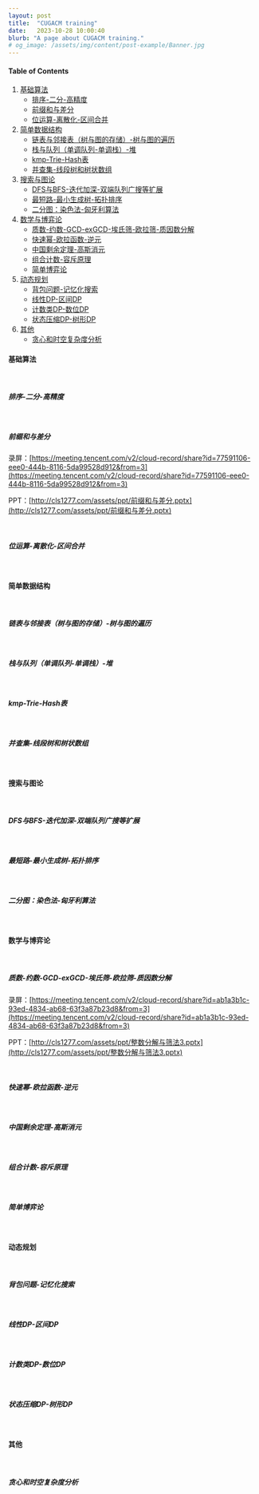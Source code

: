 ```yaml
---
layout: post
title:  "CUGACM training"
date:   2023-10-28 10:00:40
blurb: "A page about CUGACM training."
# og_image: /assets/img/content/post-example/Banner.jpg
---
```



#### Table of Contents
1. [基础算法](#基础算法)
    * [排序-二分-高精度](#排序-二分-高精度)
    * [前缀和与差分](#前缀和与差分)
    * [位运算-离散化-区间合并](#位运算-离散化-区间合并)
2. [简单数据结构](#简单数据结构)
    * [链表与邻接表（树与图的存储）-树与图的遍历](#链表与邻接表（树与图的存储）-树与图的遍历)
    * [栈与队列（单调队列-单调栈）-堆](#栈与队列（单调队列-单调栈）-堆)
    * [kmp-Trie-Hash表](#kmp-Trie-Hash表)
    * [并查集-线段树和树状数组](#并查集-线段树和树状数组)
3. [搜索与图论](#搜索与图论)
    * [DFS与BFS-迭代加深-双端队列广搜等扩展](#DFS与BFS-迭代加深-双端队列广搜等扩展)
    * [最短路-最小生成树-拓扑排序](#最短路-最小生成树-拓扑排序)
    * [二分图：染色法-匈牙利算法](#二分图：染色法-匈牙利算法)
4. [数学与博弈论](#数学与博弈论)
    * [质数-约数-GCD-exGCD-埃氏筛-欧拉筛-质因数分解](#质数-约数-GCD-exGCD-埃氏筛-欧拉筛-质因数分解)
    * [快速幂-欧拉函数-逆元](#快速幂-欧拉函数-逆元)
    * [中国剩余定理-高斯消元](#中国剩余定理-高斯消元)
    * [组合计数-容斥原理](#组合计数-容斥原理)
    * [简单博弈论](#简单博弈论)
5. [动态规划](#动态规划)
    * [背包问题-记忆化搜索](#背包问题-记忆化搜索)
    * [线性DP-区间DP](#线性DP-区间DP)
    * [计数类DP-数位DP](#计数类DP-数位DP)
    * [状态压缩DP-树形DP](#状态压缩DP-树形DP)
6. [其他](#其他)
    * [贪心和时空复杂度分析](#贪心和时空复杂度分析)


#### 基础算法

<br />

##### 排序-二分-高精度

 <br />

##### 前缀和与差分

录屏：[https://meeting.tencent.com/v2/cloud-record/share?id=77591106-eee0-444b-8116-5da99528d912&from=3](https://meeting.tencent.com/v2/cloud-record/share?id=77591106-eee0-444b-8116-5da99528d912&from=3)

PPT：[http://cls1277.com/assets/ppt/前缀和与差分.pptx](http://cls1277.com/assets/ppt/前缀和与差分.pptx)

<br />

##### 位运算-离散化-区间合并

<br />

#### 简单数据结构

<br />

##### 链表与邻接表（树与图的存储）-树与图的遍历

<br />

##### 栈与队列（单调队列-单调栈）-堆

<br />

##### kmp-Trie-Hash表

<br />

##### 并查集-线段树和树状数组

<br />

#### 搜索与图论

<br />

##### DFS与BFS-迭代加深-双端队列广搜等扩展

<br />

##### 最短路-最小生成树-拓扑排序

<br />

##### 二分图：染色法-匈牙利算法

<br />

#### 数学与博弈论

<br />

##### 质数-约数-GCD-exGCD-埃氏筛-欧拉筛-质因数分解

录屏：[https://meeting.tencent.com/v2/cloud-record/share?id=ab1a3b1c-93ed-4834-ab68-63f3a87b23d8&from=3](https://meeting.tencent.com/v2/cloud-record/share?id=ab1a3b1c-93ed-4834-ab68-63f3a87b23d8&from=3)

PPT：[http://cls1277.com/assets/ppt/整数分解与筛法3.pptx](http://cls1277.com/assets/ppt/整数分解与筛法3.pptx)

<br />

##### 快速幂-欧拉函数-逆元

<br />

##### 中国剩余定理-高斯消元

<br />

##### 组合计数-容斥原理

<br />

##### 简单博弈论

<br />

#### 动态规划

<br />

##### 背包问题-记忆化搜索

<br />

##### 线性DP-区间DP

<br />

##### 计数类DP-数位DP

<br />

##### 状态压缩DP-树形DP

<br />

#### 其他

<br />

##### 贪心和时空复杂度分析